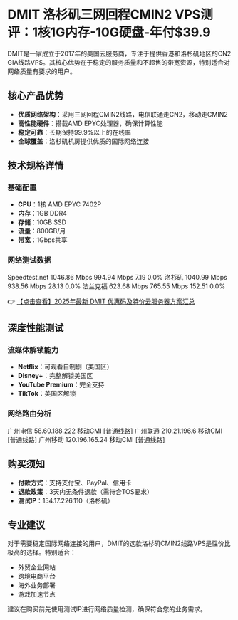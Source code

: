 # DMIT 洛杉矶三网回程CMIN2 VPS测评：1核1G内存-10G硬盘-年付$39.9

DMIT是一家成立于2017年的美国云服务商，专注于提供香港和洛杉矶地区的CN2 GIA线路VPS。其核心优势在于稳定的服务质量和不超售的带宽资源，特别适合对网络质量有要求的用户。

## 核心产品优势
- **优质网络架构**：采用三网回程CMIN2线路，电信联通走CN2，移动走CMIN2
- **高性能硬件**：搭载AMD EPYC处理器，确保计算性能
- **稳定可靠**：长期保持99.9%以上的在线率
- **全球覆盖**：洛杉矶机房提供优质的国际网络连接

## 技术规格详情
### 基础配置
- **CPU**：1核 AMD EPYC 7402P
- **内存**：1GB DDR4
- **存储**：10GB SSD
- **流量**：800GB/月
- **带宽**：1Gbps共享

### 网络测试数据

Speedtest.net    1046.86 Mbps    994.94 Mbps     7.19     0.0%
洛杉矶           1040.99 Mbps    938.56 Mbps     28.13    0.0%
法兰克福         623.68 Mbps     765.55 Mbps     152.51   0.0%

👉 [【点击查看】2025年最新 DMIT 优惠码及特价云服务器方案汇总](https://bit.ly/dmit_coupon)

## 深度性能测试
### 流媒体解锁能力
- **Netflix**：可观看自制剧（美国区）
- **Disney+**：完整解锁美国区
- **YouTube Premium**：完全支持
- **TikTok**：美国区解锁

### 网络路由分析

广州电信 58.60.188.222  移动CMI [普通线路]
广州联通 210.21.196.6   移动CMI [普通线路]
广州移动 120.196.165.24 移动CMI [普通线路]

## 购买须知
- **付款方式**：支持支付宝、PayPal、信用卡
- **退款政策**：3天内无条件退款（需符合TOS要求）
- **测试IP**：154.17.226.110（洛杉矶）

## 专业建议
对于需要稳定国际网络连接的用户，DMIT的这款洛杉矶CMIN2线路VPS是性价比极高的选择。特别适合：
- 外贸企业网站
- 跨境电商平台
- 海外业务部署
- 游戏加速节点

建议在购买前先使用测试IP进行网络质量检测，确保符合您的业务需求。